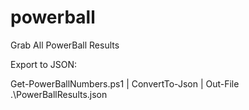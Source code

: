 # powerball
Grab All PowerBall Results

Export to JSON:

Get-PowerBallNumbers.ps1 | ConvertTo-Json | Out-File .\PowerBallResults.json
